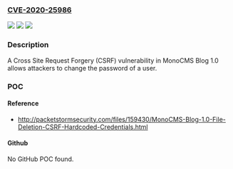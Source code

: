 ### [CVE-2020-25986](https://cve.mitre.org/cgi-bin/cvename.cgi?name=CVE-2020-25986)
![](https://img.shields.io/static/v1?label=Product&message=n%2Fa&color=blue)
![](https://img.shields.io/static/v1?label=Version&message=n%2Fa&color=blue)
![](https://img.shields.io/static/v1?label=Vulnerability&message=n%2Fa&color=brighgreen)

### Description

A Cross Site Request Forgery (CSRF) vulnerability in MonoCMS Blog 1.0 allows attackers to change the password of a user.

### POC

#### Reference
- http://packetstormsecurity.com/files/159430/MonoCMS-Blog-1.0-File-Deletion-CSRF-Hardcoded-Credentials.html

#### Github
No GitHub POC found.

